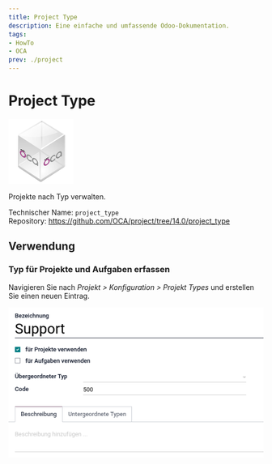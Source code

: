 ```yaml
---
title: Project Type
description: Eine einfache und umfassende Odoo-Dokumentation.
tags:
- HowTo
- OCA
prev: ./project
---
```

# Project Type
![icon_oca_app](attachments/icon_oca_app.png)

Projekte nach Typ verwalten.

Technischer Name: `project_type`\
Repository: <https://github.com/OCA/project/tree/14.0/project_type>

## Verwendung

### Typ für Projekte und Aufgaben erfassen

Navigieren Sie nach *Projekt > Konfiguration > Projekt Types* und erstellen Sie einen neuen Eintrag.

![](attachments/Project%20Type.png)
